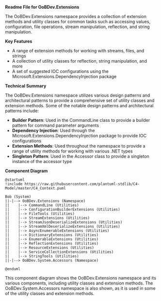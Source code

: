 **Readme File for OoBDev.Extensions**

The OoBDev.Extensions namespace provides a collection of extension methods and utility classes for common tasks such as accessing values, configuration, file operations, stream manipulation, reflection, and string manipulation.

**Key Features**

* A range of extension methods for working with streams, files, and strings
* A collection of utility classes for reflection, string manipulation, and more
* A set of suggested IOC configurations using the Microsoft.Extensions.DependencyInjection package

**Technical Summary**

The OoBDev.Extensions namespace utilizes various design patterns and architectural patterns to provide a comprehensive set of utility classes and extension methods. Some of the notable design patterns and architectural patterns include:

* **Builder Pattern**: Used in the CommandLine class to provide a builder pattern for command parameter arguments
* **Dependency Injection**: Used through the Microsoft.Extensions.DependencyInjection package to provide IOC configurations
* **Extension Methods**: Used throughout the namespace to provide a range of utility methods for working with various .NET types
* **Singleton Pattern**: Used in the Accessor<T> class to provide a singleton instance of the accessor type

**Component Diagram**

```plantuml
@startuml
!include https://raw.githubusercontent.com/plantuml-stdlib/C4-Model/master/C4_Context.puml

Bob (System)
||-|--> OoBDev.Extensions (Namespace)
||    |--> CommandLine (Utilities)
||    |--> ConfigurationBuilderExtensions (Utilities)
||    |--> FileTools (Utilities)
||    |--> StreamExtensions (Utilities)
||    |--> StreamJsonDeserializeExtensions (Utilities)
||    |--> StreamXmlDeserializeExtensions (Utilities)
||    |--> AsyncEnumerableExtensions (Utilities)
||    |--> DictionaryExtensions (Utilities)
||    |--> EnumerableExtensions (Utilities)
||    |--> ReflectionExtensions (Utilities)
||    |--> ResourceExtensions (Utilities)
||    |--> ServiceCollectionExtensions (Utilities)
||    |--> StringTools (Utilities)
||-|--> OoBDev.System.Accessors (Namespace)

@enduml
```

This component diagram shows the OoBDev.Extensions namespace and its various components, including utility classes and extension methods. The OoBDev.System.Accessors namespace is also shown, as it is used in some of the utility classes and extension methods.